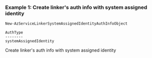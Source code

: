 ### Example 1: Create linker's auth info with system assigned identity
```powershell
New-AzServiceLinkerSystemAssignedIdentityAuthInfoObject  
```

```output
AuthType
--------
systemAssignedIdentity
```

Create linker's auth info with system assigned identity

